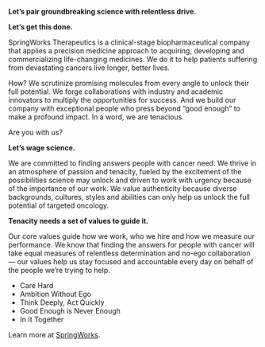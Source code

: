 **Let’s pair groundbreaking science with relentless drive.**

**Let’s get this done.**

SpringWorks Therapeutics is a clinical-stage biopharmaceutical company that applies a precision medicine approach to acquiring, developing and commercializing life-changing medicines. We do it to help patients suffering from devastating cancers live longer, better lives.

How? We scrutinize promising molecules from every angle to unlock their full potential. We forge collaborations with industry and academic innovators to multiply the opportunities for success. And we build our company with exceptional people who press beyond “good enough” to make a profound impact. In a word, we are tenacious.

Are you with us?

**Let’s wage science.**

We are committed to finding answers people with cancer need. We thrive in an atmosphere of passion and tenacity, fueled by the excitement of the possibilities science may unlock and driven to work with urgency because of the importance of our work. We value authenticity because diverse backgrounds, cultures, styles and abilities can only help us unlock the full potential of targeted oncology.

**Tenacity needs a set of values to guide it.**

Our core values guide how we work, who we hire and how we measure our performance. We know that finding the answers for people with cancer will take equal measures of relentless determination and no-ego collaboration — our values help us stay focused and accountable every day on behalf of the people we’re trying to help.

- Care Hard
- Ambition Without Ego
- Think Deeply, Act Quickly
- Good Enough is Never Enough
- In It Together

Learn more at [SpringWorks](https://springworkstx.com/who-we-are/).
